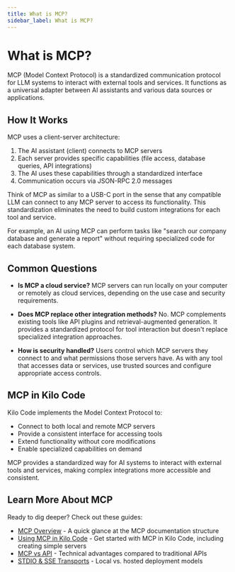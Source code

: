 ```yaml
---
title: What is MCP?
sidebar_label: What is MCP?
---
```


# What is MCP?

MCP (Model Context Protocol) is a standardized communication protocol for LLM systems to interact with external tools and services. It functions as a universal adapter between AI assistants and various data sources or applications.

## How It Works

MCP uses a client-server architecture:

1. The AI assistant (client) connects to MCP servers
2. Each server provides specific capabilities (file access, database queries, API integrations)
3. The AI uses these capabilities through a standardized interface
4. Communication occurs via JSON-RPC 2.0 messages

Think of MCP as similar to a USB-C port in the sense that any compatible LLM can connect to any MCP server to access its functionality. This standardization eliminates the need to build custom integrations for each tool and service.

For example, an AI using MCP can perform tasks like "search our company database and generate a report" without requiring specialized code for each database system.

## Common Questions

- **Is MCP a cloud service?** MCP servers can run locally on your computer or remotely as cloud services, depending on the use case and security requirements.

- **Does MCP replace other integration methods?** No. MCP complements existing tools like API plugins and retrieval-augmented generation. It provides a standardized protocol for tool interaction but doesn't replace specialized integration approaches.

- **How is security handled?** Users control which MCP servers they connect to and what permissions those servers have. As with any tool that accesses data or services, use trusted sources and configure appropriate access controls.

## MCP in Kilo Code

Kilo Code implements the Model Context Protocol to:

- Connect to both local and remote MCP servers
- Provide a consistent interface for accessing tools
- Extend functionality without core modifications
- Enable specialized capabilities on demand

MCP provides a standardized way for AI systems to interact with external tools and services, making complex integrations more accessible and consistent.

## Learn More About MCP

Ready to dig deeper? Check out these guides:

- [MCP Overview](/features/mcp/overview) - A quick glance at the MCP documentation structure
- [Using MCP in Kilo Code](/features/mcp/using-mcp-in-kilo-code) - Get started with MCP in Kilo Code, including creating simple servers
- [MCP vs API](/features/mcp/mcp-vs-api) - Technical advantages compared to traditional APIs
- [STDIO & SSE Transports](/features/mcp/server-transports) - Local vs. hosted deployment models